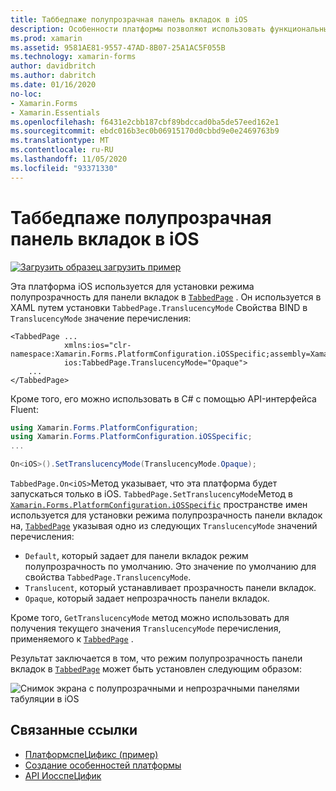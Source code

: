 ```yaml
---
title: Таббедпаже полупрозрачная панель вкладок в iOS
description: Особенности платформы позволяют использовать функциональные возможности, доступные только на определенной платформе, без реализации пользовательских модулей подготовки отчетов или эффектов. В этой статье объясняется, как использовать конкретную платформу iOS для установки режима полупрозрачность панели вкладок в Таббедпаже.
ms.prod: xamarin
ms.assetid: 9581AE81-9557-47AD-8B07-25A1AC5F055B
ms.technology: xamarin-forms
author: davidbritch
ms.author: dabritch
ms.date: 01/16/2020
no-loc:
- Xamarin.Forms
- Xamarin.Essentials
ms.openlocfilehash: f6431e2cbb187cbf89bdccad0ba5de57eed162e1
ms.sourcegitcommit: ebdc016b3ec0b06915170d0cbbd9e0e2469763b9
ms.translationtype: MT
ms.contentlocale: ru-RU
ms.lasthandoff: 11/05/2020
ms.locfileid: "93371330"
---
```

# <a name="tabbedpage-translucent-tab-bar-on-ios"></a>Таббедпаже полупрозрачная панель вкладок в iOS

[![Загрузить образец](~/media/shared/download.png) загрузить пример](/samples/xamarin/xamarin-forms-samples/userinterface-platformspecifics)

Эта платформа iOS используется для установки режима полупрозрачность для панели вкладок в [`TabbedPage`](xref:Xamarin.Forms.TabbedPage) . Он используется в XAML путем установки `TabbedPage.TranslucencyMode` Свойства BIND в `TranslucencyMode` значение перечисления:

```xaml
<TabbedPage ...
            xmlns:ios="clr-namespace:Xamarin.Forms.PlatformConfiguration.iOSSpecific;assembly=Xamarin.Forms.Core"
            ios:TabbedPage.TranslucencyMode="Opaque">
    ...
</TabbedPage>
```

Кроме того, его можно использовать в C# с помощью API-интерфейса Fluent:

```csharp
using Xamarin.Forms.PlatformConfiguration;
using Xamarin.Forms.PlatformConfiguration.iOSSpecific;
...

On<iOS>().SetTranslucencyMode(TranslucencyMode.Opaque);
```

`TabbedPage.On<iOS>`Метод указывает, что эта платформа будет запускаться только в iOS. `TabbedPage.SetTranslucencyMode`Метод в [`Xamarin.Forms.PlatformConfiguration.iOSSpecific`](xref:Xamarin.Forms.PlatformConfiguration.iOSSpecific) пространстве имен используется для установки режима полупрозрачность панели вкладок на, [`TabbedPage`](xref:Xamarin.Forms.TabbedPage) указывая одно из следующих `TranslucencyMode` значений перечисления:

- `Default`, который задает для панели вкладок режим полупрозрачность по умолчанию. Это значение по умолчанию для свойства `TabbedPage.TranslucencyMode`.
- `Translucent`, который устанавливает прозрачность панели вкладок.
- `Opaque`, который задает непрозрачность панели вкладок.

Кроме того, `GetTranslucencyMode` метод можно использовать для получения текущего значения `TranslucencyMode` перечисления, применяемого к [`TabbedPage`](xref:Xamarin.Forms.TabbedPage) .

Результат заключается в том, что режим полупрозрачность панели вкладок в [`TabbedPage`](xref:Xamarin.Forms.TabbedPage) может быть установлен следующим образом:

![Снимок экрана с полупрозрачными и непрозрачными панелями табуляции в iOS](tabbedpage-translucent-tabbar-images/translucencymodes.png "Полупрозрачные и непрозрачные панели вкладок")

## <a name="related-links"></a>Связанные ссылки

- [ПлатформспеЦификс (пример)](/samples/xamarin/xamarin-forms-samples/userinterface-platformspecifics)
- [Создание особенностей платформы](~/xamarin-forms/platform/platform-specifics/index.md#creating-platform-specifics)
- [API ИосспеЦифик](xref:Xamarin.Forms.PlatformConfiguration.iOSSpecific)